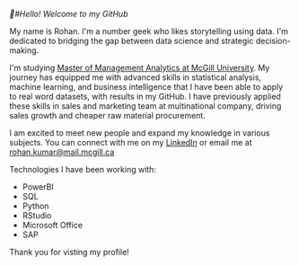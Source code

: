 *👋#Hello! Welcome to my GitHub*

My name is Rohan. I'm a number geek who likes storytelling using data. I'm dedicated to bridging the gap between data science and strategic decision-making.

I'm studying [Master of Management Analytics at McGill University](https://www.mcgill.ca/desautels/programs/mma). My journey has equipped me with advanced skills in statistical analysis, machine learning, and business intelligence that I have been able to apply to real word datasets, with results in my GitHub. I have previously applied these skills in sales and marketing team at multinational company, driving sales growth and cheaper raw material procurement. 

I am excited to meet new people and expand my knowledge in various subjects. You can connect with me on my [LinkedIn](https://www.linkedin.com/in/rohan-kumar586/) or email me at rohan.kumar@mail.mcgill.ca

Technologies I have been working with:
- PowerBI
- SQL
- Python
- RStudio
- Microsoft Office
- SAP

Thank you for visting my profile!


<!---
rohankumar586/rohankumar586 is a ✨ special ✨ repository because its `README.md` (this file) appears on your GitHub profile.
You can click the Preview link to take a look at your changes.

- 👋 Hi, I’m @rohankumar586
- 👀 I’m interested in ...
- 🌱 I’m currently learning ...
- 💞️ I’m looking to collaborate on ...
- 📫 How to reach me ...
--->
